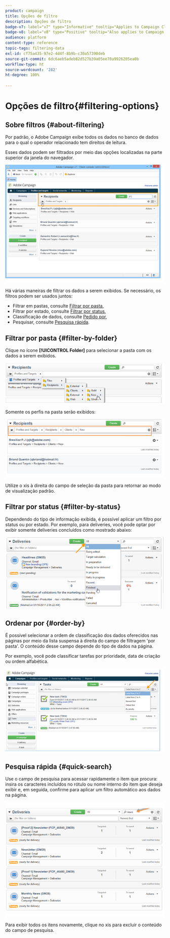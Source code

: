 ```yaml
---
product: campaign
title: Opções de filtro
description: Opções de filtro
badge-v7: label="v7" type="Informative" tooltip="Applies to Campaign Classic v7"
badge-v8: label="v8" type="Positive" tooltip="Also applies to Campaign v8"
audience: platform
content-type: reference
topic-tags: filtering-data
exl-id: cf75a435-97e2-4d4f-8b9b-c30a57390deb
source-git-commit: 6dc6aeb5adeb82d527b39a05ee70a9926205ea0b
workflow-type: ht
source-wordcount: '282'
ht-degree: 100%

---
```


# Opções de filtro{#filtering-options}



## Sobre filtros {#about-filtering}

Por padrão, o Adobe Campaign exibe todos os dados no banco de dados para o qual o operador relacionado tem direitos de leitura.

Esses dados podem ser filtrados por meio das opções localizadas na parte superior da janela do navegador.

![](assets/filter_web_zone.png)

Há várias maneiras de filtrar os dados a serem exibidos. Se necessário, os filtros podem ser usados juntos:

* Filtrar em pastas, consulte [Filtrar por pasta](#filter-by-folder),
* Filtrar por estado, consulte [Filtrar por status](#filter-by-status),
* Classificação de dados, consulte [Pedido por](#order-by),
* Pesquisar, consulte [Pesquisa rápida](#quick-search).

## Filtrar por pasta {#filter-by-folder}

Clique no ícone **[!UICONTROL Folder]** para selecionar a pasta com os dados a serem exibidos.

![](assets/filter_web_select_folder.png)

Somente os perfis na pasta serão exibidos:

![](assets/filter_web_folder_display.png)

Utilize o xis à direita do campo de seleção da pasta para retornar ao modo de visualização padrão.

## Filtrar por status {#filter-by-status}

Dependendo do tipo de informação exibida, é possível aplicar um filtro por status ou por estado. Por exemplo, para deliveries, você pode optar por exibir somente deliveries concluídos como mostrado abaixo:

![](assets/d_ncs_user_interface_filter_delivery.png)

## Ordenar por {#order-by}

É possível selecionar a ordem de classificação dos dados oferecidos nas páginas por meio da lista suspensa à direita do campo de filtragem &#39;por pasta&#39;. O conteúdo desse campo depende do tipo de dados na página.

Por exemplo, você pode classificar tarefas por prioridade, data de criação ou ordem alfabética.

![](assets/order_data_sample.png)

## Pesquisa rápida {#quick-search}

Use o campo de pesquisa para acessar rapidamente o item que procura: insira os caracteres incluídos no rótulo ou nome interno do item que deseja exibir e, em seguida, confirme para aplicar um filtro automático aos dados na página.

![](assets/d_ncs_user_interface_filter_search.png)

Para exibir todos os itens novamente, clique no xis para excluir o conteúdo do campo de pesquisa.
